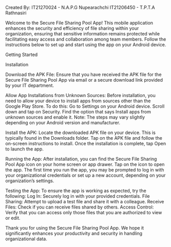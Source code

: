 Created By:
IT21270024 - N.A.P.G Nupearachchi
IT21206450 - T.P.T.A Rathnasiri

Welcome to the Secure File Sharing Pool App! This mobile application enhances the security and efficiency of file sharing within your organization, ensuring that sensitive information remains protected while facilitating easy access and collaboration among team members. Follow the instructions below to set up and start using the app on your Android device.

Getting Started

Installation

Download the APK File:
Ensure that you have received the APK file for the Secure File Sharing Pool App via email or a secure download link provided by your IT department.

Allow App Installations from Unknown Sources:
Before installation, you need to allow your device to install apps from sources other than the Google Play Store. To do this:
Go to Settings on your Android device.
Scroll down and tap on Security.
Find the option that says Install apps from unknown sources and enable it.
Note: The steps may vary slightly depending on your Android version and manufacturer.

Install the APK:
Locate the downloaded APK file on your device. This is typically found in the Downloads folder.
Tap on the APK file and follow the on-screen instructions to install.
Once the installation is complete, tap Open to launch the app.

Running the App:
After installation, you can find the Secure File Sharing Pool App icon on your home screen or app drawer.
Tap on the icon to open the app.
The first time you run the app, you may be prompted to log in with your organizational credentials or set up a new account, depending on your organization’s settings.

Testing the App:
To ensure the app is working as expected, try the following:
Log In: Securely log in with your provided credentials.
File Sharing: Attempt to upload a test file and share it with a colleague.
Receive Files: Check if you can receive files shared by others.
Access Control: Verify that you can access only those files that you are authorized to view or edit.

Thank you for using the Secure File Sharing Pool App. We hope it significantly enhances your productivity and security in handling organizational data.
